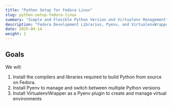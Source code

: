```yaml
---
title: "Python Setup for Fedora Linux"
slug: python-setup-fedora-linux
summary: "Simple and Flexible Python Version and Virtualenv Management"
description: "Fedora Development Libraries, Pyenv, and VirtualenvWrapper"
date: 2025-04-14
weight: 1
---
```


## Goals

We will:

1. Install the compilers and libraries required to build Python from source on Fedora.
2. Install Pyenv to manage and switch between multiple Python versions
3. Install VirtualenvWrapper as a Pyenv plugin to create and manage virtual environments